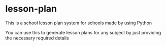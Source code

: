 # lesson-plan
This is a school lesson plan system for schools made by using Python

You can use this to generate lesson plans for any subject by just providing the necessary required details
